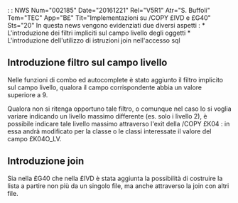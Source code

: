  :  : NWS Num="002185" Date="20161221" Rel="V5R1" Atr="S. Buffoli" Tem="TEC" App="B£" Tit="Implementazioni su /COPY £IVD e £G40" Sts="20"
In questa news vengono evidenziati due diversi aspetti : 
\* L'introduzione dei filtri impliciti sul campo livello degli oggetti
\* L'introduzione dell'utilizzo di istruzioni join nell'accesso sql

Introduzione filtro sul campo livello
----------------------------------------------
Nelle funzioni di combo ed autocomplete è stato aggiunto il filtro implicito sul campo livello, qualora il campo corrispondente abbia un valore superiore a 9.

Qualora non si ritenga opportuno tale filtro, o comunque nel caso lo si voglia variare indicando un livello massimo differente (es. solo i livello 2), è possibile indicare tale livello massimo attraverso l'exit della /COPY £K04 :  in essa andrà modificato per la classe o le classi interessate
il valore del campo £K04O_LV.

Introduzione join
----------------------------------------------
Sia nella £G40 che nella £IVD è stata aggiunta la possibilità di costruire la lista a partire non più da un singolo file, ma anche attraverso la join con altri file.
